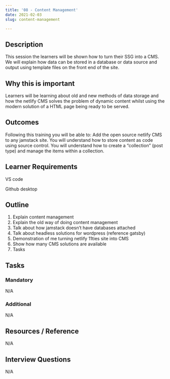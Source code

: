 ```yaml
---
title: '08 - Content Management'
date: 2021-02-03
slug: content-management

---
```

## **Description**

This session the learners will be shown how to turn their SSG into a CMS. We will explain how data can be stored in a database or data source and output using template files on the front end of the site.

## **Why this is important**

Learners will be learning about old and new methods of data storage and how the netlify CMS solves the problem of dynamic content whilst using the modern solution of a HTML page being ready to be served.

## **Outcomes**

Following this training you will be able to: Add the open source netlify CMS to any jamstack site. You will understand how to store content as code using source control. You will understand how to create a “collection” (post type) and manage the items within a collection.

## **Learner Requirements**

VS code

Github desktop

## **Outline**

1. Explain content management
2. Explain the old way of doing content management
3. Talk about how jamstack doesn’t have databases attached
4. Talk about headless solutions for wordpress (reference gatsby)
5. Demonstration of me turning netlify 11ties site into CMS
6. Show how many CMS solutions are available
7. Tasks

## **Tasks**

### **Mandatory**

N/A

### **Additional**

N/A

## **Resources / Reference**

N/A

## **Interview Questions**

N/A